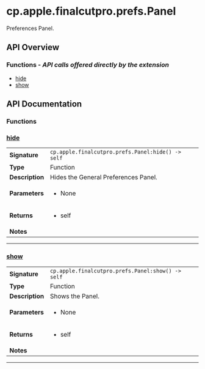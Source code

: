 # cp.apple.finalcutpro.prefs.Panel

Preferences Panel.

## API Overview
### **Functions** - _API calls offered directly by the extension_
 * [hide](#hide)
 * [show](#show)


## API Documentation

### Functions


### [hide](#hide)

|                                             |                                                                                     |
| --------------------------------------------|-------------------------------------------------------------------------------------|
| **Signature**                               | `cp.apple.finalcutpro.prefs.Panel:hide() -> self`                                                                    |
| **Type**                                    | Function                                                                     |
| **Description**                             | Hides the General Preferences Panel.                                                                     |
| **Parameters**                              | <ul><li>None</li></ul> |
| **Returns**                                 | <ul><li>self</li></ul>          |
| **Notes**                                   | <ul></ul>                |

---

### [show](#show)

|                                             |                                                                                     |
| --------------------------------------------|-------------------------------------------------------------------------------------|
| **Signature**                               | `cp.apple.finalcutpro.prefs.Panel:show() -> self`                                                                    |
| **Type**                                    | Function                                                                     |
| **Description**                             | Shows the Panel.                                                                     |
| **Parameters**                              | <ul><li>None</li></ul> |
| **Returns**                                 | <ul><li>self</li></ul>          |
| **Notes**                                   | <ul></ul>                |

---
